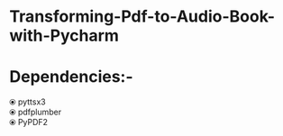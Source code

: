# Transforming-Pdf-to-Audio-Book-with-Pycharm
# Dependencies:- 
  ⦿ pyttsx3   
  ⦿ pdfplumber  
  ⦿ PyPDF2 
